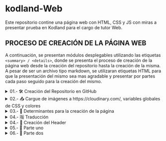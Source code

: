 # kodland-Web
Este repositorio contine una página web con HTML, CSS y JS con miras a presentar prueba en Kodland para el cargo de tutor Web. 


<h2>PROCESO DE CREACIÓN DE LA PÁGINA WEB</h2>
<p>A continuación, se presentan módulos desplegables utilizando las etiquetas <code>&lt;summary&gt; / &lt;details&gt;</code>, donde se presenta el proceso de creación de la página web desde la creación del repositorio hasta la creación de la misma.
A pesar de ser un archivo tipo markdown, se utilizaran etiquetas HTML para que la presentación del mismo sea mas agradable y presentar por partes cada paso seguido para la creación del mismo.</p>

<details>
<summary> 01.- 🛠 Creación del Repositorio en GitHub </summary>

1. Se se inicializa el repositorio en [GitHub](https://github.com/devpsicoamgg/kodland-Web).  
2. Se ingresó el nombre del repositorio el cual fue bautizado como: `kodland-Web`.  
3. Se marca como **Public** por temas de accesibilidad accesible para los evaluadores de Kodland.  
4. Se inició con la plantilla de `README.md` dada por [GitHub](https://github.com/devpsicoamgg/kodland-Web/blob/main/README.md) y en la cual se agregaba la descripción del proyecto, así como la [licencia_tipo-MIT](https://github.com/devpsicoamgg/kodland-Web/blob/main/LICENSE). 
5. Se crea la estructura del proyecto en mi pc 💻, creando la carpeta `Frontend`, con los archivos `index.html` y `styles.css`.  
6. Se abre terminal bash en la carpeta raíz del proyecto y usando el comando <code>git clone https://github.com/devpsicoamgg/kodland-Web.git </code> se vincula. 
7. Se crea la estructura del proyecto en mi pc 💻, creando las carpeta `Frontend` (con los archivos `index.html` y `styles.css`), y la carpeta `creationResources` (donde se almacenaran imágenes de proceso de construcción del proyecto).
8. Se abre la terminal integrada de VSC y con el comando <code>ctrl + ñ</code>. 
9. Se agregan todos los archivos a git con el comando <code>git add .</code>.
10. Se realiza el primer commit <code>git commit -m "First push: added index.html, styles.css, modified README.md and folders creationResources and frontend"</code>
11. Se pushea por medio del comando <code>git push origin main</code>.
</details>

<details>
<summary> 02.- 📤 Cargue de imágenes  a https://cloudinary.com/, variables globales de CSS y colores</summary>

1. Se accede a la cuenta de `cloudinary` para el cargue de imágenes que se utilizaran en el proyecto.
2. Se cargan las imágenes para el uso en el proyecto. 
3. las direcciones obtenidas son: 
- **a. Fondo principal en rojo --bg-red:** https://res.cloudinary.com/dt1aacjqj/image/upload/v1739683800/background2_sv2a6u.png  
- **b. Fondo principal en rosa --bg-pink:** https://res.cloudinary.com/dt1aacjqj/image/upload/v1739683798/background_w21x4k.pn
- **c. Imagen de producto redonda --product-round-img:** https://res.cloudinary.com/dt1aacjqj/image/upload/v1739683799/round_xfhblw.png  
- **d. Imagen final mano niño/a --child-hand-img:** https://res.cloudinary.com/dt1aacjqj/image/upload/v1739683799/photo_k4pcy4.jpg  
- **e. Imagen de producto cuadrada --product-square-img:** https://res.cloudinary.com/dt1aacjqj/image/upload/v1739683798/square_lcpl4z.png  
- **f. Imagen de producto Among Us --product-amongus-img:** https://res.cloudinary.com/dt1aacjqj/image/upload/v1739683798/amongus_ahodxs.png  
- **g. Imagen circulo naranja oscuro --circle-orange:** https://res.cloudinary.com/dt1aacjqj/image/upload/v1739683798/bg-grid2_cieqgd.png  
- **h. Imagen circulo rosa --circle-pink:** https://res.cloudinary.com/dt1aacjqj/image/upload/v1739683798/bg-grid_qmnhcd.png
4. Se obtienen los RGB de colores del recuadro del "header" el de "productos" y fondo principal en rojo obteniendo con el cuentagotas de paint los valores: 
- `rgb(255, 191, 105)`-`#ffbf69;` - header. 
- `rgb(203, 243, 240)`-`#cbf3f0` - productos. 
- `rgb(252, 46, 32)`-`#fc2e20;` - img color rojo . 
5. Se actualizan el archivo `styles.css`, creando variables que están disponibles globalmente para las los colores obtenidos así. 
```
:root {
  --color-header-bg-color: #ffbf69;
  --product-box-bg-color: #cbf3f0;
  --color-red: #fc2e20;
}
```
- Se agregan estos pantallazos de la obtención a la carpeta creationResources así: 
<div align="center">
  <img src="creationResources/colorCuentaGotas1.PNG" alt="Obtención del color #ffbf69 del header" width="400">
  <img src="creationResources/colorCuentaGotas2.PNG" alt="Obtención del color #cbf3f0 del recuadro de productos" width="400">
  <img src="creationResources/colorCuentaGotas3.PNG" alt="Obtención del color #fc2e20 de imagen anexa" width="400">
</div>  
</details>

<details>
<summary> 03.- 🤔 Determinantes para la creación de la página </summary>
<p>Teniendo como referente los estándares señalados en el archivo: 
<a href="https://docs.google.com/document/d/13Cgg9-YRnDmsapwbVPKHjwK7v8ADk3FqlABR1GpUJ7A/edit?tab=t.0" target="_blank">
WEB_Practical_task_for_the_tutor</a>. Se considera como relevante para la creación de la página con estos aspectos:
</p>

1. Combinación de Grid y Flexbox: 
- **Grid** para las estructuras principales, layouts como header, sección principal, productos y footer.
- **Flexbox** distribuir elementos en las secciones.
2. Diseño Responsivo: 
- **Responsive Design** se trabajará con media queries.
3. Integración de JavaScript: 
- **JavaScript** Se integrará JS para ventanas modales, menu hamburguesa.
4. Modularización como estrategia de código limpio y escalable: 
- **Codigo modularizado** se presentará el código modularizado en archivos para el JS, HTML, y CSS como ejercicio de buena practica, limpio y escalable.
</details>


<details>
<summary> 04.- 🈯 Traducción </summary>
<p>Teniendo como referente la página modelo que está en ruso, se utilizó el servicio de 
<a href="https://translate.google.com/?sl=auto&tl=es&op=images" target="_blank">Google Translate</a> 
para la traducción de la imagen obteniendo que la traducción se muestra así:</p>
<div align="center">
    <img src="creationResources/example.png" alt="Página traducida" width="200" style="max-width: 100%; height: auto;">
</div>

<code>&lt;header&gt;
  NO_PUPYRKA.RU - Acerca de HAC - Descuentos - CONTACTO
&lt;/header&gt; <br><br>
&lt;section class="hero"&gt;
  ¡POPLO! - ¡El mejor juguete antiestrés es el plástico de burbujas sin fin! - COMPRAR
&lt;/section&gt; <br><br>
&lt;section class="info"&gt;
  ¿Qué es Pop it? - Pop it se traduce literalmente como "reventarlo". Se trata de un juego infantil cuyo proceso puede compararse con el de reventar un plástico de burbujas...
&lt;/section&gt; <br><br>
&lt;section class="products"&gt;
  ¡Elige tu Pop-It! - Cuadrado multicolor - COMPRAR - Entre nosotros, mármol - COMPRAR - Redonda multicolor - COMPRAR
&lt;/section&gt; <br><br>
&lt;section class="rules"&gt;
  Reglas del juego - Los jugadores se turnan para presionar los granos...
&lt;/section&gt; <br><br>
&lt;footer&gt;
  NO_PUPYRKA.RU - Métodos de pago - Entrega - Al por mayor - Contactos
&lt;/footer&gt;</code>


**Nota** Teniendo en cuenta que NO_PUPYRKA.RU aparenta ser un link por su terminación .RU este se omitirá en este diseño
</details>

<details>
<summary> 04.- 🤯 Creación del Header </summary>

1. Se crea el header. 
2. Se agrega un favicon el cual se estiliza con la pagina de [favicon-converter](https://favicon.io/favicon-converter/). 
3. Se aplican estilos para el header. 
4. Se important fuentes de  [Google font](https://fonts.google.com/). 
5. 
<div align="center">
  <img src="creationResources/fontMontserrat.PNG" alt="Fuente Montserrat" width="400">
  <img src="creationResources/fontPoppins.PNG" alt="Fuente Poppins" width="400">
  <img src="creationResources/fontRoboto.PNG" alt="Funente Roboto" width="400"></div> 

6. Se crea un primer hover con trasformación de color y tamaño. 
</details>

<details>
<summary> 05.- 🥇 Parte uno </summary>

1. Se crea la parte uno como una <code>&lt;section&gt;</code>. 
2. Se crean 2 <code>&lt;div&gt;</code> dentro de la section que contienen la img y el texto. 
3. Se agrega el btn. 
4. Se asignan estilos.
5. Se trabaja sobre estilos responsivos y en pantallas grandes para cada sección montada.
</details>

<details>
<summary> 06.- 🥈 Parte dos </summary>

1. Se crea la parte dos como una section. 
2. Se crean un titulo <code>&lt;h2&gt;</code> teniendo como referente que ya hay un titulo <code>&lt;h1&gt;</code> y para respetar ese sentido semántico de un solo titulo principal. 
3. Se agrega el btn. 
4. Se asignan estilos.
5. Se trabaja sobre estilos responsivos y en pantallas grandes y versión 📱 mobile para la sección.
</details>